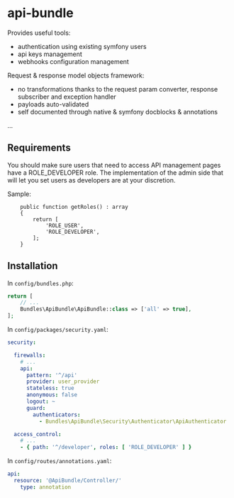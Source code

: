 # api-bundle

Provides useful tools:

- authentication using existing symfony users
- api keys management
- webhooks configuration management

Request & response model objects framework:

- no transformations thanks to the request param converter, response subscriber and exception handler
- payloads auto-validated
- self documented through native & symfony docblocks & annotations

...

## Requirements

You should make sure users that need to access API management pages have a ROLE_DEVELOPER role. The implementation of
the admin side that will let you set users as developers are at your discretion.

Sample:

```
    public function getRoles() : array
    {
        return [
            'ROLE_USER',
            'ROLE_DEVELOPER',
        ];
    }
```

## Installation

In `config/bundles.php`:

```php
return [
    // ...
    Bundles\ApiBundle\ApiBundle::class => ['all' => true],
];
```

In `config/packages/security.yaml`:

```yaml
security:

  firewalls:
    # ...
    api:
      pattern: '^/api'
      provider: user_provider
      stateless: true
      anonymous: false
      logout: ~
      guard:
        authenticators:
          - Bundles\ApiBundle\Security\Authenticator\ApiAuthenticator

  access_control:
    # ...
    - { path: '^/developer', roles: [ 'ROLE_DEVELOPER' ] }
```

In `config/routes/annotations.yaml`:

```yaml
api:
  resource: '@ApiBundle/Controller/'
    type: annotation
```

